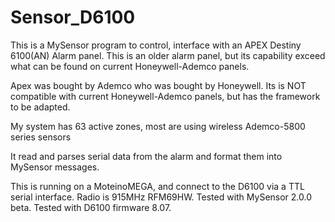 # Sensor_D6100
This is a MySensor program to control, interface with an APEX Destiny 6100(AN) Alarm panel.  This is an older alarm panel, but its capability exceed what can be found on current Honeywell-Ademco panels.

Apex was bought by Ademco who was bought by Honeywell. Its is NOT compatible with current Honeywell-Ademco panels, but has the framework to be adapted.

My system has 63 active zones, most are using wireless Ademco-5800 series sensors

It read and parses serial data from the alarm and format them into MySensor messages.

   This is running on a MoteinoMEGA, and connect to the D6100 via a TTL serial interface.
   Radio is 915MHz RFM69HW.
   Tested with MySensor 2.0.0 beta.
   Tested with D6100 firmware 8.07.
